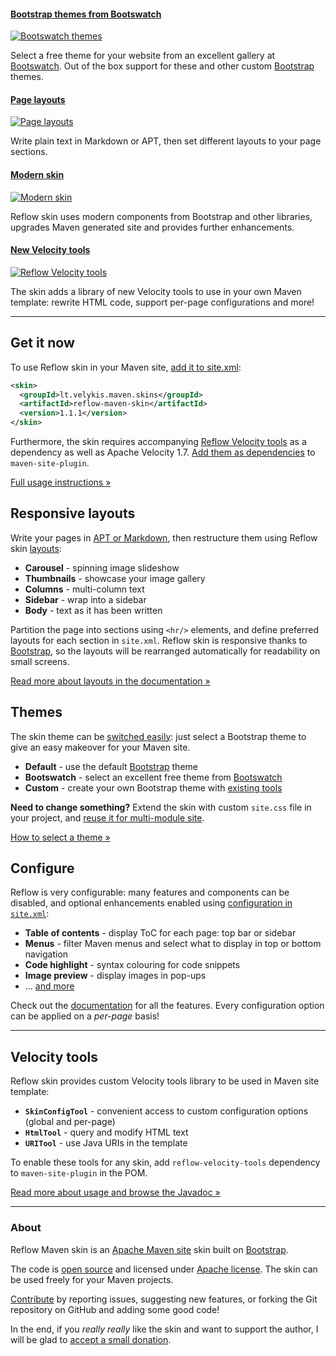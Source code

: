 #### [Bootstrap themes from Bootswatch][themes]

[![Bootswatch themes](images/carousel-themes.png)][themes]

Select a free theme for your website from an excellent gallery at [Bootswatch][bootswatch].
Out of the box support for these and other custom [Bootstrap][bootstrap] themes.


#### [Page layouts][reflow-layouts]

[![Page layouts](images/carousel-layouts.jpg)][reflow-layouts]

Write plain text in Markdown or APT, then set different layouts to your page sections.


#### [Modern skin][reflow-misc]

[![Modern skin](images/carousel-components.jpg)][reflow-misc]

Reflow skin uses modern components from Bootstrap and other libraries, upgrades Maven generated
site and provides further enhancements.


#### [New Velocity tools][reflow-tools]

[![Reflow Velocity tools](images/carousel-tools.png)][reflow-tools]

The skin adds a library of new Velocity tools to use in your own Maven template: rewrite HTML code,
support per-page configurations and more!


[bootswatch]: http://bootswatch.com
[bootstrap]: http://getbootstrap.com
[themes]: skin/themes/
[reflow-layouts]: skin/layouts.html
[reflow-misc]: skin/misc.html
[reflow-tools]: reflow-velocity-tools/


---


## Get it now

To use Reflow skin in your Maven site, [add it to site.xml][reflow-usage]:

```xml
<skin>
  <groupId>lt.velykis.maven.skins</groupId>
  <artifactId>reflow-maven-skin</artifactId>
  <version>1.1.1</version>
</skin>
```

Furthermore, the skin requires accompanying [Reflow Velocity tools][reflow-tools] as a dependency
as well as Apache Velocity 1.7.
[Add them as dependencies][reflow-usage] to `maven-site-plugin`.

[Full usage instructions &raquo;][reflow-usage]

[reflow-usage]: skin/


## Responsive layouts

Write your pages in [APT or Markdown][doxia-formats], then restructure them using Reflow skin
[layouts][reflow-layouts]:

-   **Carousel** - spinning image slideshow
-   **Thumbnails** - showcase your image gallery
-   **Columns** - multi-column text
-   **Sidebar** - wrap into a sidebar
-   **Body** - text as it has been written

Partition the page into sections using `<hr/>` elements, and define preferred layouts for each section in `site.xml`. Reflow skin is responsive thanks to [Bootstrap][bootstrap], so the layouts
will be rearranged automatically for readability on small screens.

[Read more about layouts in the documentation &raquo;][reflow-layouts]

[doxia-formats]: http://maven.apache.org/doxia/references/index.html


## Themes

The skin theme can be [switched easily][themes]: just select a Bootstrap theme
to give an easy makeover for your Maven site.

-   **Default** - use the default [Bootstrap][bootstrap] theme
-   **Bootswatch** - select an excellent free theme from [Bootswatch][bootswatch]
-   **Custom** - create your own Bootstrap theme with [existing tools][bootstrap-custom]

**Need to change something?** Extend the skin with custom `site.css` file in your project, and
[reuse it for multi-module site][reflow-multi].

[How to select a theme &raquo;][themes]

[bootstrap-custom]: http://twitter.github.com/bootstrap/customize.html
[reflow-multi]: skin/multi-module.html


## Configure

Reflow is very configurable: many features and components can be disabled, and optional
enhancements enabled using [configuration in `site.xml`][reflow-config]:

-   **Table of contents** - display ToC for each page: top bar or sidebar
-   **Menus** - filter Maven menus and select what to display in top or bottom navigation
-   **Code highlight** - syntax colouring for code snippets
-   **Image preview** - display images in pop-ups
-   ... [and more][reflow-config]

Check out the [documentation][reflow-config] for all the features. Every configuration option
can be applied on a _per-page_ basis!

[reflow-config]: skin/config.html


---


## Velocity tools

Reflow skin provides custom Velocity tools library to be used in Maven site template:

-   **`SkinConfigTool`** - convenient access to custom configuration options (global and per-page)
-   **`HtmlTool`** - query and modify HTML text
-   **`URITool`** - use Java URIs in the template

To enable these tools for any skin, add `reflow-velocity-tools` dependency to
`maven-site-plugin` in the POM.

[Read more about usage and browse the Javadoc &raquo;][reflow-tools]


---


### About

Reflow Maven skin is an [Apache Maven site][mvn-site] skin built on [Bootstrap][bootstrap].

The code is [open source][reflow-github] and licensed under [Apache license][apache-license].
The skin can be used freely for your Maven projects.

[Contribute][contribute] by reporting issues, suggesting new features, or forking the
Git repository on GitHub and adding some good code!

In the end, if you _really really_ like the skin and want to support the author, I will
be glad to [accept a small donation][donate].

[mvn-site]: http://maven.apache.org/guides/mini/guide-site.html
[apache-license]: http://www.apache.org/licenses/LICENSE-2.0
[contribute]: contribute.html
[reflow-github]: http://github.com/andriusvelykis/reflow-maven-skin/
[donate]: https://www.paypal.com/cgi-bin/webscr?cmd=_s-xclick&amp;hosted_button_id=QWKNRFZH52828

